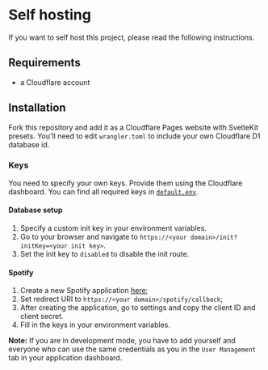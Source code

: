 # Self hosting

If you want to self host this project, please read the following instructions.

## Requirements

- a Cloudflare account

## Installation

Fork this repository and add it as a Cloudflare Pages website with SvelteKit presets. You'll need to edit `wrangler.toml` to include your own Cloudflare D1 database id.

### Keys

You need to specify your own keys. Provide them using the Cloudflare dashboard. You can find all required keys in [`default.env`](../default.env).

#### Database setup

1. Specify a custom init key in your environment variables.
2. Go to your browser and navigate to `https://<your domain>/init?initKey=<your init key>`.
3. Set the init key to `disabled` to disable the init route.

#### Spotify

1. Create a new Spotify application [here](https://developer.spotify.com/dashboard/create);
2. Set redirect URI to `https://<your domain>/spotify/callback`;
3. After creating the application, go to settings and copy the client ID and client secret.
4. Fill in the keys in your environment variables.

**Note:**
If you are in development mode, you have to add yourself and everyone who can use the same credentials as you in the `User Management` tab in your application dashboard.
